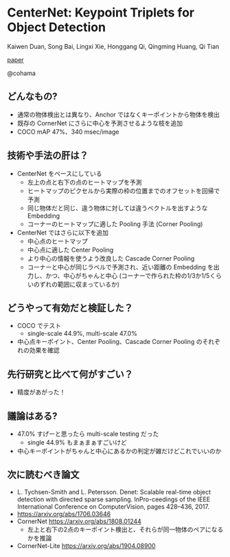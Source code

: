CenterNet: Keypoint Triplets for Object Detection
===

Kaiwen Duan, Song Bai, Lingxi Xie, Honggang Qi, Qingming Huang, Qi Tian

[paper](https://arxiv.org/abs/1904.08189)

@cohama


## どんなもの?

- 通常の物体検出とは異なり、Anchor ではなくキーポイントから物体を検出
- 既存の CornerNet にさらに中心を予測させるような枝を追加
- COCO mAP 47%、340 msec/image

## 技術や手法の肝は？

- CenterNet をベースにしている
  - 左上の点と右下の点のヒートマップを予測
  - ヒートマップのピクセルから実際の枠の位置までのオフセットを回帰で予測
  - 同じ物体だと同じ、違う物体に対しては違うベクトルを出すような Embedding
  - コーナーのヒートマップに適した Pooling 手法 (Corner Pooling)
- CenterNet ではさらに以下を追加
  - 中心点のヒートマップ
  - 中心点に適した Center Pooling
  - より中心の情報を使うよう改良した Cascade Corner Pooling
  - コーナーと中心が同じラベルで予測され、近い距離の Embedding を出力し、かつ、中心がちゃんと中心
    (コーナーで作られた枠の1/3か1/5くらいのずれの範囲に収まっているか)

## どうやって有効だと検証した？

- COCO でテスト
  - single-scale 44.9%, multi-scale 47.0%
- 中心点キーポイント、Center Pooling、Cascade Corner Pooling のそれぞれの効果を確認


## 先行研究と比べて何がすごい？

- 精度があがった！

## 議論はある?

- 47.0% すげーと思ったら multi-scale testing だった
  - single 44.9% もまぁまぁすごいけど
- 中心キーポイントがちゃんと中心にあるかの判定が雑だけどこれでいいのか


## 次に読むべき論文
- L. Tychsen-Smith and L. Petersson. Denet: Scalable real-time object detection with directed sparse sampling. InPro-ceedings of the IEEE International Conference on ComputerVision, pages 428–436, 2017.
- https://arxiv.org/abs/1706.03646
- CornerNet https://arxiv.org/abs/1808.01244
  - 左上と右下の2点のキーポイント検出と、それらが同一物体のペアになるかを推論
- CornerNet-Lite https://arxiv.org/abs/1904.08900
